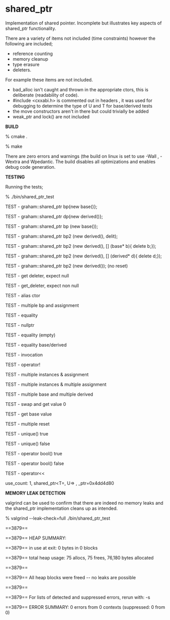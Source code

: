 # shared_ptr
Implementation of shared pointer. Incomplete but illustrates key aspects of shared_ptr functionality.


There are a variety of items not included (time constraints) however the following are included;
* reference counting
* memory cleanup 
* type erasure
* deleters.

For example these items are not included.

* bad_alloc isn't caught and thrown in the appropriate ctors, this is deliberate (readability of code). 
* #include <cxxabi.h> is commented out in headers , it was used for debugging to determine the type of U and T
  for base/derived tests
* the move constructors aren't in there but could trivially be added
* weak_ptr and lock() are not included





**BUILD**

% cmake .

% make 

There are zero errors and warnings (the build on linux is set to use -Wall , -Wextra and Wpedantic.
The build disables all optimizations and enables debug code generation.






**TESTING**

Running the tests;

% ./bin/shared_ptr_test

TEST - graham::shared_ptr<base> bp{new base()};

TEST - graham::shared_ptr<base> dp{new derived()};

TEST - graham::shared_ptr<base> bp (new base());

TEST - graham::shared_ptr<base> bp2 (new derived(), delit);

TEST - graham::shared_ptr<base> bp2 (new derived(), [] (base* b){ delete b;});

TEST - graham::shared_ptr<base> bp2 (new derived(), [] (derived* d){ delete d;});

TEST - graham::shared_ptr<base> bp2 (new derived()); (no reset)

TEST - get deleter, expect null

TEST - get_deleter, expect non null

TEST - alias ctor

TEST - multiple bp and assignment

TEST - equality

TEST - nullptr

TEST - equality (empty)

TEST - equality base/derived

TEST - invocation

TEST - operator!

TEST - multiple instances & assignment

TEST - multiple instances & multiple assignment

TEST - multiple base and multiple derived

TEST - swap and get value 0

TEST - get base value

TEST - multiple reset

TEST - unique() true

TEST - unique() false

TEST - operator bool() true

TEST - operator bool() false

TEST - operator<<

use_count: 1,  shared_ptr<T=, U=> , _ptr=0x4dd4d80








**MEMORY LEAK DETECTION**


valgrind can be used to confirm that there are indeed no memory leaks and the shared_ptr implementation cleans up as 
intended.

% valgrind --leak-check=full ./bin/shared_ptr_test

==3879==

==3879== HEAP SUMMARY:

==3879==     in use at exit: 0 bytes in 0 blocks

==3879==   total heap usage: 75 allocs, 75 frees, 76,180 bytes allocated

==3879==

==3879== All heap blocks were freed -- no leaks are possible

==3879==

==3879== For lists of detected and suppressed errors, rerun with: -s

==3879== ERROR SUMMARY: 0 errors from 0 contexts (suppressed: 0 from 0)




